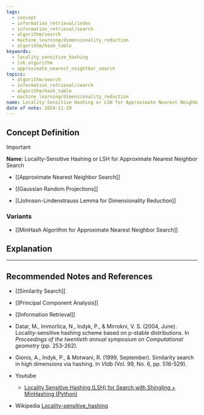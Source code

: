 ```yaml
---
tags:
  - concept
  - information_retrieval/index
  - information_retrieval/search
  - algorithm/search
  - machine_learning/dimensionality_reduction
  - algorithm/hash_table
keywords:
  - locality_sensitive_hashing
  - lsh_algorithm
  - approximate_nearest_neightbor_search
topics:
  - algorithm/search
  - information_retrieval/search
  - algorithm/hash_table
  - machine_learning/dimensionality_reduction
name: Locality-Sensitive Hashing or LSH for Approximate Nearest Neighbor Search
date of note: 2024-11-29
---
```


## Concept Definition

>[!important]
>**Name**: Locality-Sensitive Hashing or LSH for Approximate Nearest Neighbor Search

- [[Approximate Nearest Neighbor Search]]


- [[Gaussian Random Projections]]
- [[Johnson-Lindenstrauss Lemma for Dimensionality Reduction]]


### Variants

- [[MinHash Algorithm for Approximate Nearest Neighbor Search]]


## Explanation





-----------
##  Recommended Notes and References


- [[Similarity Search]]
- [[Principal Component Analysis]]
- [[Information Retrieval]]


- Datar, M., Immorlica, N., Indyk, P., & Mirrokni, V. S. (2004, June). Locality-sensitive hashing scheme based on p-stable distributions. In _Proceedings of the twentieth annual symposium on Computational geometry_ (pp. 253-262).
- Gionis, A., Indyk, P., & Motwani, R. (1999, September). Similarity search in high dimensions via hashing. In _Vldb_ (Vol. 99, No. 6, pp. 518-529).

- Youtube
	- [Locality Sensitive Hashing (LSH) for Search with Shingling + MinHashing (Python)](https://www.youtube.com/watch?v=e_SBq3s20M8&list=PLIUOU7oqGTLhlWpTz4NnuT3FekouIVlqc&index=5)

- Wikipedia [Locality-sensitive_hashing](https://en.wikipedia.org/wiki/Locality-sensitive_hashing)